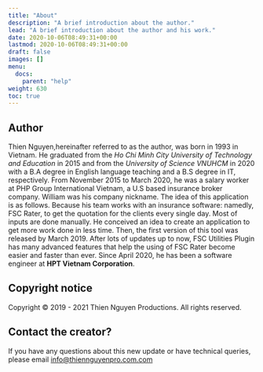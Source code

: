 ```yaml
---
title: "About"
description: "A brief introduction about the author."
lead: "A brief introduction about the author and his work."
date: 2020-10-06T08:49:31+00:00
lastmod: 2020-10-06T08:49:31+00:00
draft: false
images: []
menu: 
  docs:
    parent: "help"
weight: 630
toc: true
---
```


## Author

Thien Nguyen,hereinafter referred to as the author, was born in 1993 in Vietnam. He graduated from the *Ho Chi Minh City University of Technology and Education* in 2015 and from the *University of Science VNUHCM* in 2020 with a B.A degree in English language teaching and a B.S degree in IT, respectively. From November 2015 to March 2020, he was a salary worker at PHP Group International Vietnam, a U.S based insurance broker company. William was his company nickname. The idea of this application is as follows. Because his team works with an insurance software: namedly, FSC Rater, to get the quotation for the clients every single day. Most of inputs are done manually. He conceived an idea to create an application to get more work done in less time. Then, the first version of this tool was released by March 2019. After lots of updates up to now, FSC Utilities Plugin has many advanced features that help the using of FSC Rater become easier and faster than ever. Since April 2020, he has been a software engineer at **HPT Vietnam Corporation**.

## Copyright notice

Copyright © 2019 -  2021 Thien Nguyen Productions. All rights reserved.

## Contact the creator?
If you have any questions about this new update or have technical queries, please email info@thiennguyenpro.com.com
